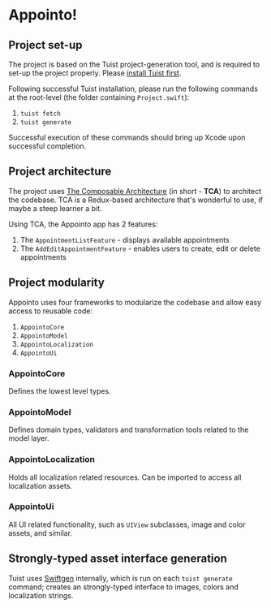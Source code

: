 # Appointo!

## Project set-up

The project is based on the Tuist project-generation tool, and is required to set-up the project properly. Please [install Tuist first](https://docs.tuist.io/documentation/tuist/installation).

Following successful Tuist installation, please run the following commands at the root-level (the folder containing `Project.swift`):
1. `tuist fetch`
2. `tuist generate`

Successful execution of these commands should bring up Xcode upon successful completion.

## Project architecture

The project uses [The Composable Architecture](https://github.com/pointfreeco/swift-composable-architecture) (in short - **TCA**) to architect the codebase. TCA is a Redux-based architecture that's wonderful to use, if maybe a steep learner a bit. 

Using TCA, the Appointo app has 2 features:
1. The `AppointmentListFeature` - displays available appointments
2. The `AddEditAppointmentFeature` - enables users to create, edit or delete appointments

## Project modularity

Appointo uses four frameworks to modularize the codebase and allow easy access to reusable code:
1. `AppointoCore`
2. `AppointoModel`
2. `AppointoLocalization`
2. `AppointoUi`

### AppointoCore

Defines the lowest level types.

### AppointoModel

Defines domain types, validators and transformation tools related to the model layer.

### AppointoLocalization

Holds all localization related resources. Can be imported to access all localization assets.

### AppointoUi

All UI related functionality, such as `UIView` subclasses, image and color assets, and similar.

## Strongly-typed asset interface generation

Tuist uses [Swiftgen](https://github.com/SwiftGen/SwiftGen) internally, which is run on each `tuist generate` command; creates an strongly-typed interface to images, colors and localization strings.